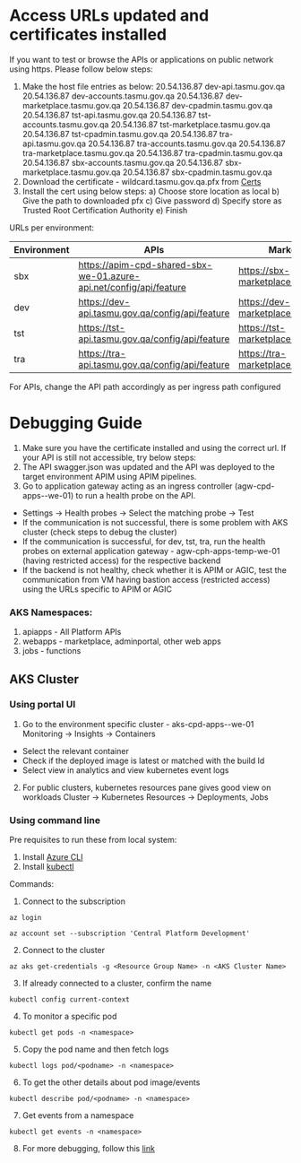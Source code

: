# Access URLs updated and certificates installed

If you want to test or browse the APIs or applications on public network using https. Please follow below steps:
1.	Make the host file entries as below:
20.54.136.87 dev-api.tasmu.gov.qa
20.54.136.87 dev-accounts.tasmu.gov.qa
20.54.136.87 dev-marketplace.tasmu.gov.qa
20.54.136.87 dev-cpadmin.tasmu.gov.qa
20.54.136.87 tst-api.tasmu.gov.qa
20.54.136.87 tst-accounts.tasmu.gov.qa
20.54.136.87 tst-marketplace.tasmu.gov.qa
20.54.136.87 tst-cpadmin.tasmu.gov.qa
20.54.136.87 tra-api.tasmu.gov.qa
20.54.136.87 tra-accounts.tasmu.gov.qa
20.54.136.87 tra-marketplace.tasmu.gov.qa
20.54.136.87 tra-cpadmin.tasmu.gov.qa
20.54.136.87 sbx-accounts.tasmu.gov.qa
20.54.136.87 sbx-marketplace.tasmu.gov.qa
20.54.136.87 sbx-cpadmin.tasmu.gov.qa
2.	Download the certificate - wildcard.tasmu.gov.qa.pfx from [Certs](https://microsofteur.sharepoint.com/:f:/t/TASMUNationalPlatform-DeliveryStream-MicrosoftOnly/EmAB3GrQ2RBLnNB0TS4C6PgBO5_p8E-iFFZPQGv8FYT9lg?e=PkJ84E)
3.	Install the cert using below steps:
a)	Choose store location as local 
b)	Give the path to downloaded pfx
c)	Give password
d)	Specify store as Trusted Root Certification Authority 
e)	Finish

URLs per environment:

| Environment | APIs |Marketplace  |Admin Portal  |
|--|--|--|--|
|sbx|https://apim-cpd-shared-sbx-we-01.azure-api.net/config/api/feature |https://sbx-marketplace.tasmu.gov.qa/ |https://sbx-cpadmin.tasmu.gov.qa/ |
|dev|https://dev-api.tasmu.gov.qa/config/api/feature|https://dev-marketplace.tasmu.gov.qa/|https://dev-cpadmin.tasmu.gov.qa/|
|tst|https://tst-api.tasmu.gov.qa/config/api/feature|https://tst-marketplace.tasmu.gov.qa/|https://tst-cpadmin.tasmu.gov.qa/|
|tra|https://tra-api.tasmu.gov.qa/config/api/feature|https://tra-marketplace.tasmu.gov.qa/|https://tra-cpadmin.tasmu.gov.qa/|
For APIs, change the API path accordingly as per ingress path configured


# Debugging Guide
1. Make sure you have the certificate installed and using the correct url. If your API is still not accessible, try below steps:
2. The API swagger.json was updated and the API was deployed to the target environment APIM using APIM pipelines.
3. Go to application gateway acting as an ingress controller (agw-cpd-apps-<env>-we-01) to run a health probe on the API.
- Settings -> Health probes -> Select the matching probe -> Test
- If the communication is not successful, there is some problem with AKS cluster (check steps to debug the cluster)
- If the communication is successful, for dev, tst, tra, run the health probes on external application gateway - agw-cph-apps-temp-we-01
 (having restricted access) for the respective backend
- If the backend is not healthy, check whether it is APIM or AGIC, test the communication from VM having bastion access (restricted access) using the URLs specific to APIM or AGIC

### AKS Namespaces:
1. apiapps - All Platform APIs
2. webapps - marketplace, adminportal, other web apps
3. jobs - functions

## AKS Cluster
### Using portal UI
1. Go to the environment specific cluster - aks-cpd-apps-<env>-we-01
Monitoring -> Insights -> Containers
- Select the relevant container
- Check if the deployed image is latest or matched with the build Id
- Select view in analytics and view kubernetes event logs

2. For public clusters, kubernetes resources pane gives good view on workloads
 Cluster -> Kubernetes Resources -> Deployments, Jobs

### Using command line
Pre requisites to run these from local system:
1. Install [Azure CLI](https://docs.microsoft.com/en-us/cli/azure/install-azure-cli) 
2. Install [kubectl](https://kubernetes.io/docs/tasks/tools/install-kubectl/#install-with-powershell-from-psgallery)

Commands:
1. Connect to the subscription
```
az login
```
```
az account set --subscription 'Central Platform Development'
```
2. Connect to the cluster
```
az aks get-credentials -g <Resource Group Name> -n <AKS Cluster Name>
```
3. If already connected to a cluster, confirm the name
```
kubectl config current-context
```
4. To monitor a specific pod
```
kubectl get pods -n <namespace>
```
5. Copy the pod name and then fetch logs
```
kubectl logs pod/<podname> -n <namespace>
```
6. To get the other details about pod image/events
```
kubectl describe pod/<podname> -n <namespace>
```
7. Get events from a namespace
```
kubectl get events -n <namespace> 
```
8. For more debugging, follow this [link](https://kubernetes.io/docs/reference/kubectl/cheatsheet/)
